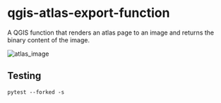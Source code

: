 # qgis-atlas-export-function

A QGIS function that renders an atlas page to an image and returns the binary content of the image.

![atlas_image](https://user-images.githubusercontent.com/142164/142449740-fefdb580-bbad-4629-a85e-ab5067a79908.png)


## Testing

```
pytest --forked -s
```
